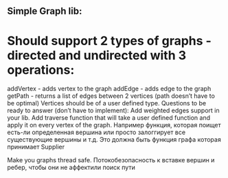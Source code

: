 ## Simple Graph lib:
# Should support 2 types of graphs - directed and undirected with 3 operations:
 addVertex - adds vertex to the graph
 addEdge - adds edge to the graph
 getPath - returns a list of edges between 2 vertices (path doesn’t have to be optimal)
 Vertices should be of a user defined type.
 Questions to be ready to answer (don’t have to implement):
 Add weighted edges support in your lib.
Add traverse function that will take a user defined function and apply it on every vertex of the graph.
Например функция, которая поищет есть-ли определенная вершина или просто залоггирует все существующие вершины и т.д.
Это должна быть функция графа которая принимает Supplier

Make you graphs thread safe.
Потокобезопасность к вставке вершин и ребер, чтобы они не аффектили поиск пути
